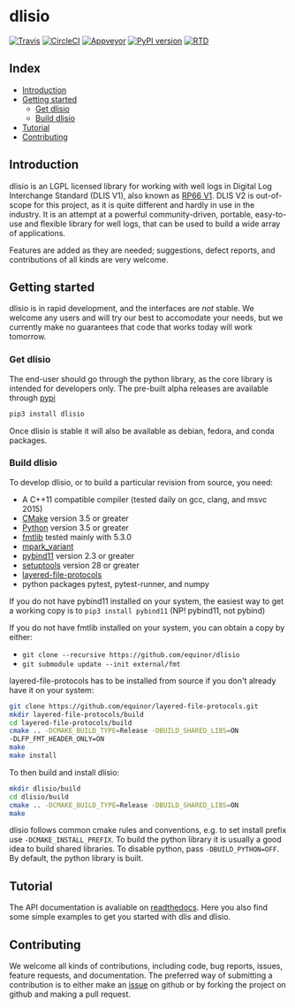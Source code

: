 # dlisio #

[![Travis](https://travis-ci.com/equinor/dlisio.svg?branch=master)](https://travis-ci.com/equinor/dlisio)
[![CircleCI](https://circleci.com/gh/equinor/dlisio/tree/master.svg?style=svg)](https://circleci.com/gh/equinor/dlisio/tree/master)
[![Appveyor](https://ci.appveyor.com/api/projects/status/jdhagpm7jkga07j1?svg=true)](https://ci.appveyor.com/project/jokva/dlisio/branch/master)
[![PyPI version](https://badge.fury.io/py/dlisio.svg)](https://badge.fury.io/py/dlisio)
[![RTD](https://img.shields.io/readthedocs/dlisio)](http://dlisio.readthedocs.io/)

## Index ##

* [Introduction](#introduction)
* [Getting started](#getting-started)
  * [Get dlisio](#get-dlisio)
  * [Build dlisio](#build-dlisio)
* [Tutorial](#tutorial)
* [Contributing](#contributing)

## Introduction ##

dlisio is an LGPL licensed library for working with well logs in Digital Log
Interchange Standard (DLIS V1), also known as
[RP66 V1](http://w3.energistics.org/rp66/v1/Toc/main.html). DLIS V2 is
out-of-scope for this project, as it is quite different and hardly in use in
the industry. It is an attempt at a powerful community-driven, portable,
easy-to-use and flexible library for well logs, that can be used to build a
wide array of applications.

Features are added as they are needed; suggestions, defect reports, and
contributions of all kinds are very welcome.

## Getting started ##

dlisio is in rapid development, and the interfaces are *not* stable. We welcome
any users and will try our best to accomodate your needs, but we currently make
no guarantees that code that works today will work tomorrow.

### Get dlisio ###

The end-user should go through the python library, as the core library is
intended for developers only. The pre-built alpha releases are available
through [pypi](https://pypi.org/project/dlisio/)

```bash
pip3 install dlisio
```

Once dlisio is stable it will also be available as debian, fedora, and conda
packages.

### Build dlisio ###

To develop dlisio, or to build a particular revision from source, you need:

* A C++11 compatible compiler (tested daily on gcc, clang, and msvc 2015)
* [CMake](https://cmake.org/) version 3.5 or greater
* [Python](https://python.org) version 3.5 or greater
* [fmtlib](http://fmtlib.net/) tested mainly with 5.3.0
* [mpark_variant](https://github.com/mpark/variant)
* [pybind11](https://github.com/pybind/pybind11) version 2.3 or greater
* [setuptools](https://pypi.python.org/pypi/setuptools) version 28 or greater
* [layered-file-protocols](https://github.com/equinor/layered-file-protocols)
* python packages pytest, pytest-runner, and numpy

If you do not have pybind11 installed on your system, the easiest way to get a
working copy is to `pip3 install pybind11` (NP! pybind11, not pybind)

If you do not have fmtlib installed on your system, you can obtain a copy by
either:

* `git clone --recursive https://github.com/equinor/dlisio`
* `git submodule update --init external/fmt`

layered-file-protocols has to be installed from source if you don't already
have it on your system:

```bash
git clone https://github.com/equinor/layered-file-protocols.git
mkdir layered-file-protocols/build
cd layered-file-protocols/build
cmake .. -DCMAKE_BUILD_TYPE=Release -DBUILD_SHARED_LIBS=ON
-DLFP_FMT_HEADER_ONLY=ON
make
make install
```

To then build and install dlisio:

```bash
mkdir dlisio/build
cd dlisio/build
cmake .. -DCMAKE_BUILD_TYPE=Release -DBUILD_SHARED_LIBS=ON
make
```

dlisio follows common cmake rules and conventions, e.g. to set install prefix
use `-DCMAKE_INSTALL_PREFIX`. To build the python library it is usually a good
idea to build shared libraries. To disable python, pass `-DBUILD_PYTHON=OFF`.
By default, the python library is built.

## Tutorial ##

The API documentation is avaliable on [readthedocs](https://dlisio.readthedocs.io/en/stable/).
Here you also find some simple examples to get you started with dlis and
dlisio.

## Contributing ##

We welcome all kinds of contributions, including code, bug reports, issues,
feature requests, and documentation. The preferred way of submitting a
contribution is to either make an
[issue](https://github.com/equinor/dlisio/issues) on github or by forking the
project on github and making a pull request.
